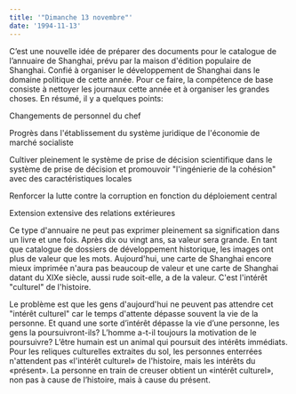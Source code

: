 ```yaml
---
title: '"Dimanche 13 novembre"'
date: '1994-11-13'
---
```


C’est une nouvelle idée de préparer des documents pour le catalogue de l’annuaire de Shanghai, prévu par la maison d'édition populaire de Shanghai. Confié à organiser le développement de Shanghai dans le domaine politique de cette année. Pour ce faire, la compétence de base consiste à nettoyer les journaux cette année et à organiser les grandes choses. En résumé, il y a quelques points:

Changements de personnel du chef

Progrès dans l'établissement du système juridique de l'économie de marché socialiste

Cultiver pleinement le système de prise de décision scientifique dans le système de prise de décision et promouvoir "l'ingénierie de la cohésion" avec des caractéristiques locales

Renforcer la lutte contre la corruption en fonction du déploiement central

Extension extensive des relations extérieures

Ce type d'annuaire ne peut pas exprimer pleinement sa signification dans un livre et une fois. Après dix ou vingt ans, sa valeur sera grande. En tant que catalogue de dossiers de développement historique, les images ont plus de valeur que les mots. Aujourd'hui, une carte de Shanghai encore mieux imprimée n'aura pas beaucoup de valeur et une carte de Shanghai datant du XIXe siècle, aussi rude soit-elle, a de la valeur. C'est l'intérêt "culturel" de l'histoire.

Le problème est que les gens d'aujourd'hui ne peuvent pas attendre cet "intérêt culturel" car le temps d'attente dépasse souvent la vie de la personne. Et quand une sorte d’intérêt dépasse la vie d’une personne, les gens la poursuivront-ils? L’homme a-t-il toujours la motivation de le poursuivre? L’être humain est un animal qui poursuit des intérêts immédiats. Pour les reliques culturelles extraites du sol, les personnes enterrées n'attendent pas «l'intérêt culturel» de l'histoire, mais les intérêts du «présent». La personne en train de creuser obtient un «intérêt culturel», non pas à cause de l’histoire, mais à cause du présent.

